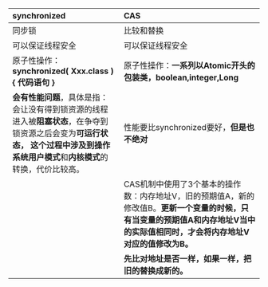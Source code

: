 | **synchronized** | **CAS** |
| :--- | :--- |
| 同步锁 | 比较和替换 |
| 可以保证线程安全 | 可以保证线程安全 |
| 原子性操作：**synchronized\( Xxx.class \) { 代码语句 }** | 原子性操作：**一系列以Atomic开头的包装类，boolean,integer,Long** |
| **会有性能问题**，具体是指：会让没有得到锁资源的线程进入被**阻塞状态**，在争夺到锁资源之后会变为**可运行状态， **这个过程中涉及到操作系统**用户模式**和**内核模式**的转换，代价比较高。 | 性能要比synchronized要好，**但是也不绝对** |
|  | CAS机制中使用了3个基本的操作数：内存地址V，旧的预期值A，新的修改值B。**更新一个变量的时候，只有当变量的预期值A和内存地址V当中的实际值相同时，才会将内存地址V对应的值修改为B。** |
|  | **先比对地址是否一样，如果一样，把旧的替换成新的。** |



